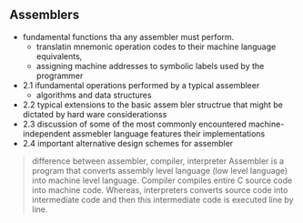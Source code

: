 ## Assemblers
- fundamental functions tha any assembler must perform.
  - translatin mnemonic operation codes to their machine language equivalents, 
  - assigning machine addresses to symbolic labels used by the programmer
- 2.1 ifundamental operations performed by a typical assembleer
  - algorithms and data structures
- 2.2 typical extensions to the basic assem bler structrue that might be dictated by hard ware considerationss
- 2.3 discussion of some of the most commonly encountered machine-independent assmebler language features their implementations
- 2.4 important alternative design schemes for assembler
> difference between assembler, compiler, interpreter Assembler is a program that converts assembly level language (low level language) into machine level language. Compiler compiles entire C source code into machine code. Whereas, interpreters converts source code into intermediate code and then this intermediate code is executed line by line.
